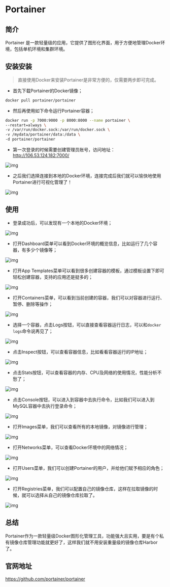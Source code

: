 # Portainer

## [](https://www.macrozheng.com/project/portainer_start.html#简介)简介

Portainer 是一款轻量级的应用，它提供了图形化界面，用于方便地管理Docker环境，包括单机环境和集群环境。

## 安装安装

> 直接使用Docker来安装Portainer是非常方便的，仅需要两步即可完成。

- 首先下载Portainer的Docker镜像；

```bash
docker pull portainer/portainer
```

- 然后再使用如下命令运行Portainer容器；



```bash
docker run -p 7000:9000 -p 8000:8000 --name portainer \
--restart=always \
-v /var/run/docker.sock:/var/run/docker.sock \
-v /mydata/portainer/data:/data \
-d portainer/portainer
```



- 第一次登录的时候需要创建管理员账号，访问地址：http://106.53.124.182:7000/

![img](E:\Development\Typora\images\portainer_start_01.47391860.png)

- 之后我们选择连接到本地的Docker环境，连接完成后我们就可以愉快地使用Portainer进行可视化管理了！

![img](E:\Development\Typora\images\portainer_start_02.a0b9808d.png)

## 使用

- 登录成功后，可以发现有一个本地的Docker环境；

![img](E:\Development\Typora\images\portainer_start_03.6580c9a7.png)

- 打开Dashboard菜单可以看到Docker环境的概览信息，比如运行了几个容器，有多少个镜像等；

![img](E:\Development\Typora\images\portainer_start_04.38ddc6d6.png)

- 打开App Templates菜单可以看到很多创建容器的模板，通过模板设置下即可轻松创建容器，支持的应用还是挺多的；

![img](E:\Development\Typora\images\portainer_start_05.7e42d07a.png)

- 打开Containers菜单，可以看到当前创建的容器，我们可以对容器进行运行、暂停、删除等操作；

![img](E:\Development\Typora\images\portainer_start_06.531d86f0.png)

- 选择一个容器，点击Logs按钮，可以直接查看容器运行日志，可以和`docker logs`命令说再见了；

![img](E:\Development\Typora\images\portainer_start_07.ae8393b5.png)

- 点击Inspect按钮，可以查看容器信息，比如看看容器运行的IP地址；

![img](E:\Development\Typora\images\portainer_start_08.81ff6a0c.png)

- 点击Stats按钮，可以查看容器的内存、CPU及网络的使用情况，性能分析不愁了；

![img](E:\Development\Typora\images\portainer_start_10.7807417e.png)

- 点击Console按钮，可以进入到容器中去执行命令，比如我们可以进入到MySQL容器中去执行登录命令；

![img](E:\Development\Typora\images\portainer_start_11.7382bb39.png)

- 打开Images菜单，我们可以查看所有的本地镜像，对镜像进行管理；

![img](E:\Development\Typora\images\portainer_start_12.3f9f5eb7.png)

- 打开Networks菜单，可以查看Docker环境中的网络情况；

![img](E:\Development\Typora\images\portainer_start_13.06ed86ef.png)

- 打开Users菜单，我们可以创建Portainer的用户，并给他们赋予相应的角色；

![img](E:\Development\Typora\images\portainer_start_14.58e9d010.png)

- 打开Registries菜单，我们可以配置自己的镜像仓库，这样在拉取镜像的时候，就可以选择从自己的镜像仓库拉取了。

![img](E:\Development\Typora\images\portainer_start_15.c03df0fe.png)

## 总结

Portainer作为一款轻量级Docker图形化管理工具，功能强大且实用，要是有个私有镜像仓库管理功能就更好了，这样我们就不用安装重量级的镜像仓库Harbor了。

## 官网地址

https://github.com/portainer/portainer